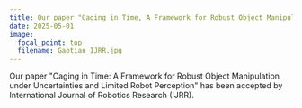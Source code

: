 ```yaml
---
title: Our paper "Caging in Time, A Framework for Robust Object Manipulation under Uncertainties and Limited Robot Perception" has been accepted by IJRR
date: 2025-05-01
image:
  focal_point: top
  filename: Gaotian_IJRR.jpg
---
```


Our paper "Caging in Time: A Framework for Robust Object Manipulation under Uncertainties and Limited Robot Perception" has been accepted by International Journal of Robotics Research (IJRR).

